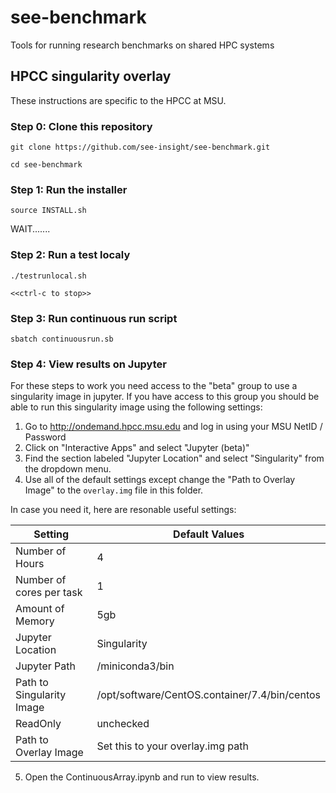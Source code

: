 # see-benchmark
Tools for running research benchmarks on shared HPC systems

## HPCC singularity overlay
These instructions are specific to the HPCC at MSU.  

### Step 0: Clone this repository

```git clone https://github.com/see-insight/see-benchmark.git``` 

```cd see-benchmark```

### Step 1: Run the installer  

```source INSTALL.sh```

WAIT.......

### Step 2: Run a test localy

```./testrunlocal.sh```

```<<ctrl-c to stop>>```

### Step 3: Run continuous run script

```sbatch continuousrun.sb```

### Step 4: View results on Jupyter

For these steps to work you need access to the "beta" group to use a singularity image in jupyter. If you have access to this group you should be able to run this singularity image using the following settings:

1. Go to <http://ondemand.hpcc.msu.edu> and log in using your MSU NetID / Password
2. Click on "Interactive Apps" and select "Jupyter (beta)"
3. Find the section labeled "Jupyter Location" and select "Singularity" from the dropdown menu.
4. Use all of the default settings except change the "Path to Overlay Image" to the ```overlay.img``` file in this folder.  

In case you need it, here are resonable useful settings:

| Setting | Default Values |
|---------|----------------|
| Number of Hours | 4 |
| Number of cores per task | 1 |
| Amount of Memory | 5gb |
| Jupyter Location | Singularity |
| Jupyter Path | /miniconda3/bin |
| Path to Singularity Image | /opt/software/CentOS.container/7.4/bin/centos | 
| ReadOnly | unchecked |
| Path to Overlay Image | Set this to your overlay.img path |

5. Open the ContinuousArray.ipynb and run to view results.



 

